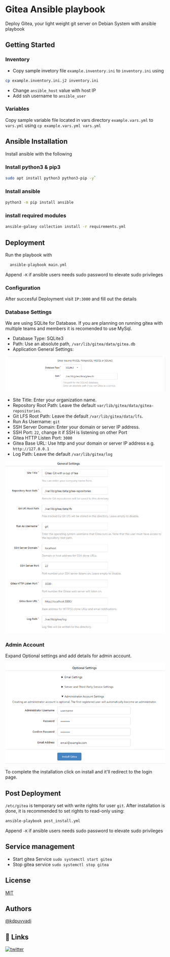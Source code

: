 
# Gitea Ansible playbook

Deploy Gitea, your light weight git server on Debian System with ansible playbook

## Getting Started

### Inventory

* Copy sample invetory file `example.inventory.ini` to `inventory.ini` using

```bash
cp example.inventory.ini.j2 inventory.ini
```

* Change `ansible_host` value with host IP
* Add ssh username to `ansible_user`

### Variables

Copy sample variable file located in vars directory
`example.vars.yml` to `vars.yml` using `cp example.vars.yml vars.yml`

## Ansible Installation

Install ansible with the following

### Install python3 & pip3

```bash
sudo apt install python3 python3-pip -y`
```

### Install ansible

```bash
python3 -m pip install ansible
```

### install required modules

```bash
ansible-galaxy collection install -r requirements.yml
```

## Deployment

Run the playbook with

```bash
  ansible-playbook main.yml
```

Append `-K` if ansible users needs sudo password to elevate sudo privileges

### Configuration

After succesful Deployment visit `IP:3000` and fill out the details

### Database Settings

We are using SQLite for Database.
If you are planning on running gitea with multiple teams and members it is recomended to use MySql.

* Database Type: SQLite3
* Path: Use an absolute path, `/var/lib/gitea/data/gitea.db`
* Application General Settings:

![Gitea Database Settings](./img/gitea_db.png)

* Site Title: Enter your organization name.
* Repository Root Path: Leave the default `var/lib/gitea/data/gitea-repositories`.
* Git LFS Root Path: Leave the default `/var/lib/gitea/data/lfs`.
* Run As Username: `git`
* SSH Server Domain: Enter your domain or server IP address.
* SSH Port: `22`, change it if SSH is listening on other Port
* Gitea HTTP Listen Port: `3000`
* Gitea Base URL: Use http and your domain or server IP address e.g. `http://127.0.0.1`
* Log Path: Leave the default `/var/lib/gitea/log`

![Gitea General Settings](./img/gitea_settings.png)

### Admin Account

Expand Optional settings and add details for admin account.

![Gitea Admin Settings](./img/gitea_admin.png)

To complete the installation click on install and it'll redirect to the login page.

## Post Deployment

`/etc/gitea` is temporary set with write rights for user `git`.
After installation is done, it is recommended to set rights to read-only using:

```bash
ansible-playbook post_install.yml
```

Append `-K` if ansible users needs sudo password to elevate sudo privileges

## Service management

* Start gitea Service `sudo systemctl start gitea`
* Stop gitea service `sudo systemctl stop gitea`

## License

[MIT](https://choosealicense.com/licenses/mit/)

## Authors

[@kdpuvvadi](https://www.github.com/kdpuvvadi)

## 🔗 Links

[![twitter](https://img.shields.io/badge/twitter-1DA1F2?style=for-the-badge&logo=twitter&logoColor=white)](https://twitter.com/kdpuvvadi)
